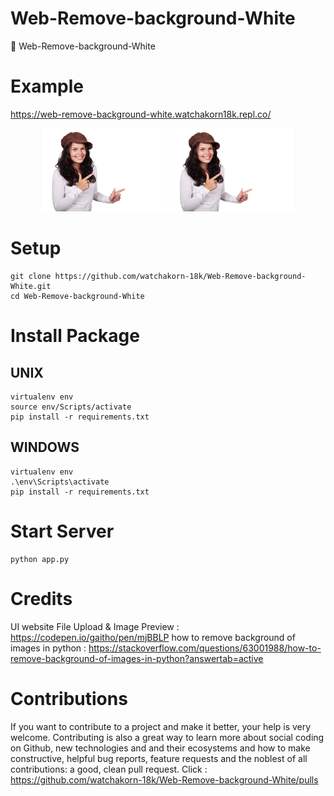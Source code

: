 # Web-Remove-background-White
📙 Web-Remove-background-White



# Example 
https://web-remove-background-white.watchakorn18k.repl.co/


<p align="center">
<img src="https://github.com/watchakorn-18k/Web-Remove-background-White/blob/master/Image-Test.jpg" width="200">
<img src="https://github.com/watchakorn-18k/Web-Remove-background-White/blob/master/static/test12.png" width="200">
</p>

# Setup
```
git clone https://github.com/watchakorn-18k/Web-Remove-background-White.git
cd Web-Remove-background-White
```



# Install Package 
## UNIX
```
virtualenv env
source env/Scripts/activate
pip install -r requirements.txt
```
## WINDOWS
```
virtualenv env
.\env\Scripts\activate
pip install -r requirements.txt
```

# Start Server
```
python app.py
```

# Credits
UI website File Upload & Image Preview : https://codepen.io/gaitho/pen/mjBBLP 
how to remove background of images in python : https://stackoverflow.com/questions/63001988/how-to-remove-background-of-images-in-python?answertab=active
# Contributions
If you want to contribute to a project and make it better, your help is very welcome. Contributing is also a great way to learn more about social coding on Github, new technologies and and their ecosystems and how to make constructive, helpful bug reports, feature requests and the noblest of all contributions: a good, clean pull request.
Click : https://github.com/watchakorn-18k/Web-Remove-background-White/pulls

